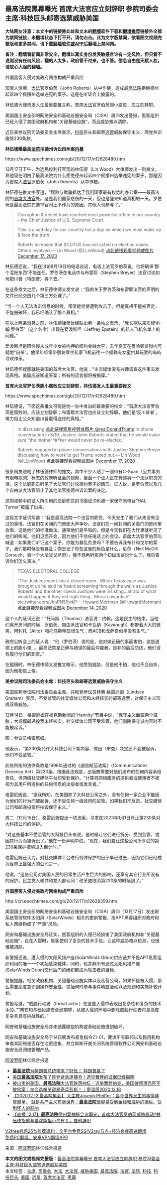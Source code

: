  <h2>最高法院黑幕曝光 首席大法官应立刻辞职 参院司委会主席:科技巨头邮寄选票威胁美国</h2> <p class="notice"><b>大陆网友注意：本文中的链接除此处和文末的<a href="https://github.com/bannedbook/fanqiang" >翻墙</a>软件下载和<a href="https://github.com/killgcd/justmysocks/blob/master/README.md">翻墙推荐</a>链接外全部为禁网链接，未翻墙状态下打不开，请勿点击。此为文字版禁闻，欲看图文视频完整版和更多禁闻，请下载<a href="https://github.com/bannedbook/fanqiang">翻墙软件或APP</a>后翻墙上禁闻网。</p><p>备注：翻墙看新闻非常安全，翻墙以真实身份发表敏感言论有一定风险，但只看不说则没有任何风险，翻的人太多，政府管不过来，也不管。信息自由是天赋人权，请放心大胆的翻墙。</b></p>  <div class="entry"> <p id="summary">外国黑客入侵对美政府网络构成严重风险 </p> <p>知情人惊爆，<a href="https://www.bannedbook.org/bnews/tag/%e5%a4%a7%e6%b3%95%e5%ae%98/" class="st_tag internal_tag" rel="tag" title="标签 大法官 下的日志">大法官</a>罗伯茨（John Roberts）从中作梗，造成<a href="https://www.bannedbook.org/bnews/tag/%e6%9c%80%e9%ab%98%e6%b3%95%e9%99%a2/" class="st_tag internal_tag" rel="tag" title="标签 最高法院 下的日志">最高法院</a>拒绝德州起诉四个摇摆州选举违宪的案子。这是在听证会上披露的。</p> <p>林伍德大律师发人生最重要推文称，首席<a href="https://www.bannedbook.org/bnews/tag/%E5%A4%A7%E6%B3%95/" class="st_tag internal_tag" rel="tag" title="标签 大法 下的日志">大法</a>官罗伯茨胆小腐败，应立刻辞职。</p> <p>美国国土安全部的网络安全和基础设施安全局（CISA）周四发出警报，黑客组织已经入侵了美国政府机构和“关键基础设施”，而且威胁难以清除。</p> <p>近日美参议院司法委员会主席表示，<a href="https://www.bannedbook.org/bnews/tag/%E7%A7%91%E6%8A%80/" class="st_tag internal_tag" rel="tag" title="标签 科技 下的日志">科技</a>巨头和邮寄<a href="https://www.bannedbook.org/bnews/tag/%E9%80%89%E7%A5%A8/" class="st_tag internal_tag" rel="tag" title="标签 选票 下的日志">选票</a>威胁保守主义，两党共识废除230条款。</p> <p><strong>林伍德曝最高<a href="https://www.bannedbook.org/bnews/tag/%e6%b3%95%e9%99%a2/" class="st_tag internal_tag" rel="tag" title="标签 法院 下的日志">法院</a>拒德州诉讼四州案<span class='wp_keywordlink_affiliate'><a href="https://www.bannedbook.org/bnews/ccpdope/" title="中共高层内幕" target="_blank">内幕</a></span></strong></p> <p>https://www.epochtimes.com/gb/20/12/17/n12628480.htm</p> <p>12月17日下午，为选民权利打官司的林伍德（Lin Wood）大律师发出一则推文，称他现在明白了最高法院为什么拒绝德州起诉四个摇摆州选举违宪的案子，那是因为首席大<a href="https://www.bannedbook.org/bnews/tag/%E6%B3%95%E5%AE%98/" class="st_tag internal_tag" rel="tag" title="标签 法官 下的日志">法官</a>罗伯茨（John Roberts）从中作梗。</p> <p>林伍德在推文中写道，“腐败与欺骗抵达了我们国家最有权势的办公室——最高法院的<a href="https://www.bannedbook.org/bnews/tag/%e9%a6%96%e5%b8%ad%e5%a4%a7%e6%b3%95%e5%ae%98/" class="st_tag internal_tag" rel="tag" title="标签 首席大法官 下的日志">首席大法官</a>处。这是我们国家悲伤的一天，但也是醒来知道真相的一天。罗伯茨是最高法院在选举官司上不作为的原因，其他人也参与了。”</p> <blockquote><p>Corruption &amp; deceit have reached most powerful office in our country &#8211; the Chief Justice of U.S. Supreme Court.</p> <p>This is a sad day for our country but a day on which we must wake up &amp; face the truth.</p> <p>Roberts is reason that SCOTUS has not acted on election cases. Others involved.— Lin Wood (@LLinWood) <a href="https://twitter.com/LLinWood/status/1339639287827062796?ref_src=twsrc%5Etfw">点此链接观看视频或图片 December 17, 2020</a></p></blockquote> <p>林伍德还说，“我在讨论8月19日的电话谈话，电话上法官罗伯茨说，他将确保‘那个混账东西’不能连任。罗伯茨在电话中与布雷耶（Stephen Breyer）法官讨论如何把川普（特朗普）弄下去。”</p>  <p>在这条推文之后，林伍德律师又发文说：“我的关于罗伯茨和布雷耶法官的声明的文件已经交由几个第三方处理了。”</p> <p>“当一个人无法攻击信息的时候，常常是信使遭到攻击了。但是真相不能被否定，不能被破坏，我已经确认了那个真相。”</p> <p>在以上两条消息之前，林伍德律师曾经贴出另一条帖文表示，“我长期以来质疑‘约翰‧罗伯茨’（这个名字）出现在爱泼斯坦（Jeffrey Epstein）的私人飞机名单上的问题。”</p> <p>爱泼斯坦是因性侵未成年少女被拘押的纽约金融大亨，去年夏天在曼哈顿监狱内可疑地“自杀”。他早年经常带朋友乘坐私家飞机前往一个据称有女童供其玩耍的岛屿寻欢作乐。</p> <p>林伍德怀疑那就是美国的首席大法官。他说：“主流媒体没有兴趣调查这件事去发现真相。美国应该知道答案；所有的谎言都将被揭穿。”</p> <p><strong>首席大法官罗伯茨胆小腐败应立刻辞职，林伍德发人生最重要推文</strong></p> <p>https://www.epochtimes.com/gb/20/12/17/n12628480.htm</p> <p>林伍德说，下面这条推文可能是他一生中发出的最重要的推文：“首席大法官罗伯茨是腐败的，应该立刻辞职；布雷耶大法官也应该立刻辞职。他们是‘反川普者’，竭力阻止公众知道川普赢得连任的真相。”</p> <blockquote><p>In discussing <a href="https://twitter.com/realDonaldTrump?ref_src=twsrc%5Etfw">点此链接观看视频或图片 @realDonaldTrump</a> in phone conversation in 8/19, Justice John Roberts stated that he would make sure “the mother f#*ker would never be re-elected.”</p> <p>Roberts engaged in phone conversations with Justice Stephen Breyer discussing how to work to get Trump voted out.— Lin Wood (@LLinWood) <a href="https://twitter.com/LLinWood/status/1339637980927991808?ref_src=twsrc%5Etfw">点此链接观看视频或图片 December 17, 2020</a></p></blockquote> <p>很多网友跟帖了林伍德律师的推文，其中不少人贴了一则带有C-Span（公共事务有限电视网）标志的政府听证会的视频，里面一个证人正在转述另一个法庭职员的话，这个法庭职员听见了大法官们讨论德州案子的情形。证人说，是罗伯茨以及几个自由派大法官阻止了其他法官接德州诉讼案的决定。</p> <p>这则视频中的证人所引用的法庭职员的书面证词也被一家保守派电台“HAL Turner”披露了出来。</p> <p>这段文字证词写道：“我是最高法院一个法官的职员，今天发生了我们从来没有见过的事情。法官们在关闭的门里面大声争吵。法官们在一间封闭的关着门的房间里会面，这是他们的标准做法。通常他们是平和的，但是今天我们在大厅里就听见了他们的叫喊。他们见面开会，因为他们不信任电话上的会议。首席大法官罗伯茨叫喊道：如果我们听证这个案子，你能为暴乱负责吗？不要告诉我布什和戈尔的案子，我们那时候没有暴乱；你忘记了你在这里的角色是什么，尼尔（Neil McGill Gorsuch，另一个大法官戈萨奇），我不想再听那两个初级法官说什么了。我将告诉你们怎么表决。”</p>  <blockquote><p>TEXAS ELECTORAL COLLEGE:</p> <p>&#8220;The Justices went into a closed room&#8230;When Texas case was brought up he said he heard screaming through the walls as Justice Roberts and the other liberal Justices were insisting&#8230;afraid of what would happen if they did right thing&#8230;Moral cowardice&#8221; pic.twitter.com/JhnPN59wkP— Howard Mortman (@HowardMortman) <a href="https://twitter.com/HowardMortman/status/1338607068165656578?ref_src=twsrc%5Etfw">点此链接观看视频或图片 December 14, 2020</a></p></blockquote> <p>这个人的证词还说：“托马斯（Thomas）法官说：约翰，这是民主的结束。当他们离开房间的时候，罗伯茨、自由派法官和卡瓦纳（Kavanugh）都带着大大的微笑，阿利托（Alito）和托马斯明显很生气；而ACB和戈萨奇似乎没有生气。”</p> <p>政府公听会上的证人说：“他（罗伯茨）说的是，他对做正确的事而害怕，这是道德上的胆小鬼……最高法院是正确与错误的最后仲裁者，是非的最后防线，他们没有履行他们的职责。”</p> <p>在截稿时，林伍德律师又发推文暗示，他受到威胁，但是他不怕，他也不会自杀，因为他相信上帝。</p> <p><strong>美参议院司法委员会主席：科技巨头和邮寄选票威胁保守主义</strong></p> <p>美国联邦参议院司法委员会主席、共和党参议员林赛‧格雷厄姆（Lindsey Graham）表示，不受监管的社交媒体公司和未经核实的邮寄选票，对保守主义形成双重威胁。</p> <p>12月14日，格雷厄姆在福克斯<span class='wp_keywordlink_affiliate'><a href="https://www.bannedbook.org/" title="新闻">新闻</a></span>的“Hannity”节目中说，“保守主义面临两个威胁：大规模邮递投票未经核实，社交媒体公司不受监管，他们删除保守派内容时不能被起诉。”</p> <p>图：参议员格雷厄姆。</p> <p>他表示，“第230条允许大科技公司下架内容、做出（审查）决定还不会被起诉，他们不受监管。”</p> <p>此处所指的法律条款是1996年通过的《通信规范法案》（Communications Decency Act）第230条。根据此法规定，出版商需要对他们发布的任何内容承担责任，但网络社交媒体平台却受到保护。“计算机网络服务的提供者或使用者不被视为其用户所提供的任何信息的出版者或发言者。”</p> <p>格雷厄姆说，“据我所知，在美国除了大科技公司之外，没有任何一家企业不能因为他们的行为而被起诉，还不受任何一级政府的监管。如果我们不反击，社交媒体公司和邮递投票将摧毁保守主义。”</p> <p>周二（12月15日），格雷厄姆提出一项法案，寻求在2023年1月1日终止第230条对大科技公司的保护。</p>  <p>“对这些基本不受监管的大科技巨头来说，是时候让它们进行拆分、受到监管，或因其行为而被诉讼了。”他在一份声明中说，“现在，我们要让这些公司所享受的第230条保护措施进入倒计时。”</p> <p>格雷厄姆还认为，对社交媒体平台进行特殊保护的日子早已过去，因为它们已经成为世界上最强大的公司之一。</p> <p>他说，“这些公司对美国人民的日常生活产生巨大的影响，还享有其它行业所没有的保护。民主党人和共和党人都认同：改革或取消第230条的时候到了。”</p> <p><strong>外国黑客入侵对美政府网络构成严重风险</strong></p> <p>http://cn.epochtimes.com/gb/20/12/17/n12628359.htm</p> <p>美国国土安全部的网络安全和基础设施安全局（CISA）周四（12月17日）发出跟系统管理软件太阳风（SolarWinds）相关的更新警报，指APT黑客组织对政府和私人网络构成了“严重”风险。</p> <p>网安和基础设施安全局证实，黑客组织的入侵已经损害了美国政府机构和“关键基础设施”，且在入侵时，黑客使用了复杂的技术手段，让这种威胁难以检测，也很难被清除。</p> <p>新警报还说，遭入侵的太阳风猎户座(SolarWinds Orion)供应链并不是APT黑客组织利用的唯一一个初始感染载体，同时，也并非所有通过太阳风猎户座(SolarWinds Orion)交付后门的组织都成为攻击者的目标。</p> <p>警报提醒，相关政府机构、关键基础设施实体以及私营公司，如果怀疑被入侵，那么需要高度意识到操作安全性，包括何时参与事件响应活动以及规划和实施补救计划。</p> <p>警报写道，“威胁行动者（threat actor）在这些入侵中表现出复杂性和复杂的技术手段。”“网安和基础设施安全局期望，从被入侵的环境中删除威胁行动者将是高度复杂且具有挑战性的。”</p> <p>网安和基础设施安全局并未透露哪些机构或基础设施遭到破坏。</p> <p>网安和基础设施安全局于14日晚发布紧急指令21-01，要求所有联邦以及民用机构审查其网络是否存在泄密迹象，并立即断开或关闭系统管理软件公司网安和基础设施安全局网络管理产品。</p> <p><span class='wp_keywordlink_affiliate'><a href="https://www.aboluowang.com/" title="阿波罗网" target="_blank">阿波罗网</a></span>林亿综合报道</p>  <p></p> <p></p> <ul class='op-related-articles' title='相关阅读'> <li><a href='https://www.bannedbook.org/bnews/taiwannews/20201218/1450410.html' target='_blank'><b>最高法院</b>为特朗普总统带来了好处！ 特朗普赢了</a></li> <li><a href='https://www.bannedbook.org/bnews/taiwannews/20201218/1450342.html' target='_blank'>美国<b>最高法院</b>发布了拜登紧急逮捕令！选举舞弊的证据已经揭晓</a></li> <li><a href='https://www.bannedbook.org/bnews/taiwannews/20201218/1450262.html' target='_blank'>被出卖的美国，<b>最高法院</b>大法官跌落神坛｜选举舞弊怕查，美国律师遭恐吓不敢接案｜权变选举关键是奇兵彭斯！｜童温层2020.12.18</a></li> <li><a href='https://www.bannedbook.org/bnews/bannedvideo/20201218/1450204.html' target='_blank'>【2020.12.12 最高院集会】  大主教Joseph Pfeiffer：当今世界发生的事情非常简单， 就是共产主义布满世界；<b>最高法院</b>很容易受到金钱和威胁的操纵、受到坏人的影响</a></li> <li><a href='https://www.bannedbook.org/bnews/bannedvideo/20201218/1450194.html' target='_blank'>【直播 12.17】<b>最高法院</b>德州案神秘会议曝光，首席大法官罗伯茨威胁暴动?林伍德指他与爱泼斯坦小岛有关，要他辞职</a></li> </ul> <p class="texttj"> <a href="https://github.com/bannedbook/fanqiang/wiki/V2ray%E6%9C%BA%E5%9C%BA" target="_blank">V2free机场25%引荐返利：全平台免费SS/V2ray节点+经济套餐高速翻墙</a><br/> <a href="https://github.com/bannedbook/fanqiang/wiki/%E7%A6%81%E9%97%BB%E7%BD%91%E5%AE%89%E5%8D%93%E7%BF%BB%E5%A2%99%E6%96%B0%E9%97%BBAPP" target="_blank">免费PC翻墙、安卓VPN翻墙APP</a></p><p> 来源：<a href="https://www.aboluowang.com/2020/1218/1535556.html" target="_blank">阿波罗网</a>林亿综合报道 </p><a name='sharetosocial'></a>       <div><b>本文的图文或视频完整版</b>：<a href='https://www.bannedbook.org/bnews/cbnews/20201218/1450413.html'>最高法院黑幕曝光 首席大法官应立刻辞职 参院司委会主席:科技巨头邮寄选票威胁美国</a></div>  </div><!--END ENTRY--> <div class="postfooter"> <div>本文标签：<a href="https://www.bannedbook.org/bnews/tag/%E4%B8%BB%E5%B8%AD/" rel="tag">主席</a>, <a href="https://www.bannedbook.org/bnews/tag/%E5%8F%B8%E5%A7%94%E4%BC%9A/" rel="tag">司委会</a>, <a href="https://www.bannedbook.org/bnews/tag/%E5%A4%A7%E6%B3%95/" rel="tag">大法</a>, <a href="https://www.bannedbook.org/bnews/tag/%e5%a4%a7%e6%b3%95%e5%ae%98/" rel="tag">大法官</a>, <a href="https://www.bannedbook.org/bnews/tag/%e5%a8%81%e8%83%81%e7%be%8e%e5%9b%bd/" rel="tag">威胁美国</a>, <a href="https://www.bannedbook.org/bnews/tag/%e6%9c%80%e9%ab%98%e6%b3%95%e9%99%a2/" rel="tag">最高法院</a>, <a href="https://www.bannedbook.org/bnews/tag/%E6%B3%95%E5%AE%98/" rel="tag">法官</a>, <a href="https://www.bannedbook.org/bnews/tag/%e6%b3%95%e9%99%a2/" rel="tag">法院</a>, <a href="https://www.bannedbook.org/bnews/tag/%E7%A7%91%E6%8A%80/" rel="tag">科技</a>, <a href="https://www.bannedbook.org/bnews/tag/%E7%A7%91%E6%8A%80%E5%B7%A8%E5%A4%B4/" rel="tag">科技巨头</a>, <a href="https://www.bannedbook.org/bnews/tag/%e7%be%8e%e5%9b%bd/" rel="tag">美国</a>, <a href="https://www.bannedbook.org/bnews/tag/%E9%80%89%E7%A5%A8/" rel="tag">选票</a>, <a href="https://www.bannedbook.org/bnews/tag/%e9%a6%96%e5%b8%ad%e5%a4%a7%e6%b3%95%e5%ae%98/" rel="tag">首席大法官</a>, <a href="https://www.bannedbook.org/bnews/tag/%e9%bb%91%e5%b9%95/" rel="tag">黑幕</a></div>  </div><!--END POSTFOOTER--> 